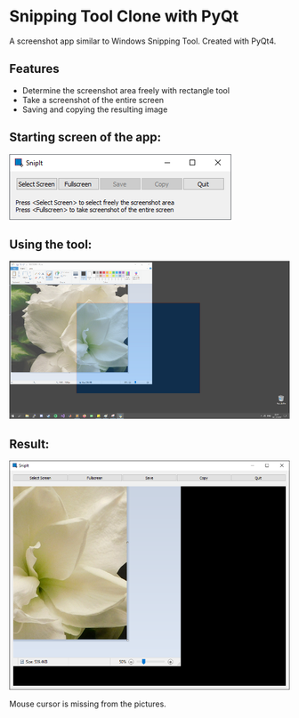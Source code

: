 # Snipping Tool Clone with PyQt
A screenshot app similar to Windows Snipping Tool. Created with PyQt4.

## Features
* Determine the screenshot area freely with rectangle tool
* Take a screenshot of the entire screen
* Saving and copying the resulting image

## Starting screen of the app:
![Starting screen]( https://github.com/squarematr1x/Snipping-Tool-Clone-with-PyQt/blob/master/pictures/opening_screen.png)

## Using the tool:
![Using the tool](https://github.com/squarematr1x/Snipping-Tool-Clone-with-PyQt/blob/master/pictures/selecting_screen.png)

## Result:
![Result](https://github.com/squarematr1x/Snipping-Tool-Clone-with-PyQt/blob/master/pictures/resulting_screen.png)

Mouse cursor is missing from the pictures.
